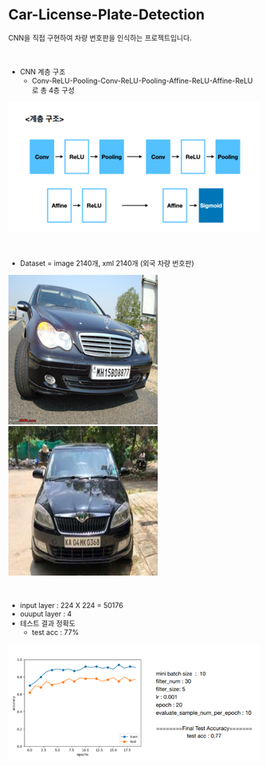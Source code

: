 # Car-License-Plate-Detection

CNN을 직접 구현하여 차량 번호판을 인식하는 프로젝트입니다.
<br/><br/><br/>

* CNN 계층 구조
  * Conv-ReLU-Pooling-Conv-ReLU-Pooling-Affine-ReLU-Affine-ReLU 로 총 4층 구성

<img src="./images/cnn구조.png" />
<br/><br/><br/>

* Dataset = image 2140개, xml 2140개 (외국 차량 번호판)

<img src="./images/N187.jpeg" width="300" height="300"/> <img src="./images/KA11.jpg" width="300" height="300"/>
<br/><br/><br/>

* input layer : 224 X 224 = 50176
* ouuput layer : 4
* 테스트 결과 정확도
  * test acc : 77%

<img src="./images/test_acc.png" />
